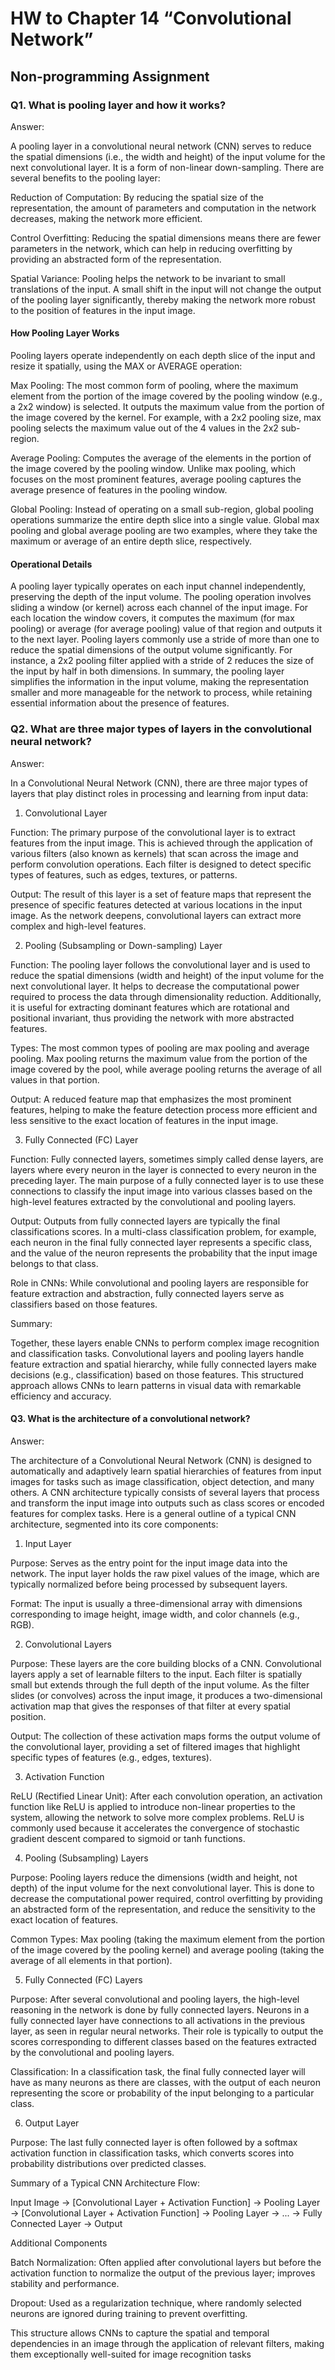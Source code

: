 # HW to Chapter 14 “Convolutional Network”

## Non-programming Assignment

### Q1. What is pooling layer and how it works?

Answer:  

A pooling layer in a convolutional neural network (CNN) serves to reduce the spatial dimensions (i.e., the width and height) of the input volume for the next convolutional layer. It is a form of non-linear down-sampling. There are several benefits to the pooling layer:

Reduction of Computation: By reducing the spatial size of the representation, the amount of parameters and computation in the network decreases, making the network more efficient.  

Control Overfitting: Reducing the spatial dimensions means there are fewer parameters in the network, which can help in reducing overfitting by providing an abstracted form of the representation.  

Spatial Variance: Pooling helps the network to be invariant to small translations of the input. A small shift in the input will not change the output of the pooling layer significantly, thereby making the network more robust to the position of features in the input image.

#### How Pooling Layer Works  

Pooling layers operate independently on each depth slice of the input and resize it spatially, using the MAX or AVERAGE operation:

Max Pooling: The most common form of pooling, where the maximum element from the portion of the image covered by the pooling window (e.g., a 2x2 window) is selected. It outputs the maximum value from the portion of the image covered by the kernel. For example, with a 2x2 pooling size, max pooling selects the maximum value out of the 4 values in the 2x2 sub-region.

Average Pooling: Computes the average of the elements in the portion of the image covered by the pooling window. Unlike max pooling, which focuses on the most prominent features, average pooling captures the average presence of features in the pooling window.

Global Pooling: Instead of operating on a small sub-region, global pooling operations summarize the entire depth slice into a single value. Global max pooling and global average pooling are two examples, where they take the maximum or average of an entire depth slice, respectively.

#### Operational Details  

A pooling layer typically operates on each input channel independently, preserving the depth of the input volume.
The pooling operation involves sliding a window (or kernel) across each channel of the input image. For each location the window covers, it computes the maximum (for max pooling) or average (for average pooling) value of that region and outputs it to the next layer.
Pooling layers commonly use a stride of more than one to reduce the spatial dimensions of the output volume significantly. For instance, a 2x2 pooling filter applied with a stride of 2 reduces the size of the input by half in both dimensions.
In summary, the pooling layer simplifies the information in the input volume, making the representation smaller and more manageable for the network to process, while retaining essential information about the presence of features.

### Q2. What are three major types of layers in the convolutional neural network?

Answer:

In a Convolutional Neural Network (CNN), there are three major types of layers that play distinct roles in processing and learning from input data:

1. Convolutional Layer  

Function: The primary purpose of the convolutional layer is to extract features from the input image. This is achieved through the application of various filters (also known as kernels) that scan across the image and perform convolution operations. Each filter is designed to detect specific types of features, such as edges, textures, or patterns.  

Output: The result of this layer is a set of feature maps that represent the presence of specific features detected at various locations in the input image. As the network deepens, convolutional layers can extract more complex and high-level features.  

2. Pooling (Subsampling or Down-sampling) Layer  

Function: The pooling layer follows the convolutional layer and is used to reduce the spatial dimensions (width and height) of the input volume for the next convolutional layer. It helps to decrease the computational power required to process the data through dimensionality reduction. Additionally, it is useful for extracting dominant features which are rotational and positional invariant, thus providing the network with more abstracted features.  

Types: The most common types of pooling are max pooling and average pooling. Max pooling returns the maximum value from the portion of the image covered by the pool, while average pooling returns the average of all values in that portion.  

Output: A reduced feature map that emphasizes the most prominent features, helping to make the feature detection process more efficient and less sensitive to the exact location of features in the input image.  

3. Fully Connected (FC) Layer  

Function: Fully connected layers, sometimes simply called dense layers, are layers where every neuron in the layer is connected to every neuron in the preceding layer. The main purpose of a fully connected layer is to use these connections to classify the input image into various classes based on the high-level features extracted by the convolutional and pooling layers.  

Output: Outputs from fully connected layers are typically the final classifications scores. In a multi-class classification problem, for example, each neuron in the final fully connected layer represents a specific class, and the value of the neuron represents the probability that the input image belongs to that class.  

Role in CNNs: While convolutional and pooling layers are responsible for feature extraction and abstraction, fully connected layers serve as classifiers based on those features.  

Summary:  

Together, these layers enable CNNs to perform complex image recognition and classification tasks. Convolutional layers and pooling layers handle feature extraction and spatial hierarchy, while fully connected layers make decisions (e.g., classification) based on those features. This structured approach allows CNNs to learn patterns in visual data with remarkable efficiency and accuracy.

#### Q3. What is the architecture of a convolutional network?  

Answer:  

The architecture of a Convolutional Neural Network (CNN) is designed to automatically and adaptively learn spatial hierarchies of features from input images for tasks such as image classification, object detection, and many others. A CNN architecture typically consists of several layers that process and transform the input image into outputs such as class scores or encoded features for complex tasks. Here is a general outline of a typical CNN architecture, segmented into its core components:

1. Input Layer  

Purpose: Serves as the entry point for the input image data into the network. The input layer holds the raw pixel values of the image, which are typically normalized before being processed by subsequent layers.  

Format: The input is usually a three-dimensional array with dimensions corresponding to image height, image width, and color channels (e.g., RGB).  

2. Convolutional Layers  

Purpose: These layers are the core building blocks of a CNN. Convolutional layers apply a set of learnable filters to the input. Each filter is spatially small but extends through the full depth of the input volume. As the filter slides (or convolves) across the input image, it produces a two-dimensional activation map that gives the responses of that filter at every spatial position.  

Output: The collection of these activation maps forms the output volume of the convolutional layer, providing a set of filtered images that highlight specific types of features (e.g., edges, textures).  

3. Activation Function  

ReLU (Rectified Linear Unit): After each convolution operation, an activation function like ReLU is applied to introduce non-linear properties to the system, allowing the network to solve more complex problems. ReLU is commonly used because it accelerates the convergence of stochastic gradient descent compared to sigmoid or tanh functions.  

4. Pooling (Subsampling) Layers  

Purpose: Pooling layers reduce the dimensions (width and height, not depth) of the input volume for the next convolutional layer. This is done to decrease the computational power required, control overfitting by providing an abstracted form of the representation, and reduce the sensitivity to the exact location of features.  

Common Types: Max pooling (taking the maximum element from the portion of the image covered by the pooling kernel) and average pooling (taking the average of all elements in that portion).  

5. Fully Connected (FC) Layers  

Purpose: After several convolutional and pooling layers, the high-level reasoning in the network is done by fully connected layers. Neurons in a fully connected layer have connections to all activations in the previous layer, as seen in regular neural networks. Their role is typically to output the scores corresponding to different classes based on the features extracted by the convolutional and pooling layers.  

Classification: In a classification task, the final fully connected layer will have as many neurons as there are classes, with the output of each neuron representing the score or probability of the input belonging to a particular class.  

6. Output Layer  

Purpose: The last fully connected layer is often followed by a softmax activation function in classification tasks, which converts scores into probability distributions over predicted classes.  

Summary of a Typical CNN Architecture Flow:

Input Image -> [Convolutional Layer + Activation Function] -> Pooling Layer -> [Convolutional Layer + Activation Function] -> Pooling Layer -> ... -> Fully Connected Layer -> Output  

Additional Components  

Batch Normalization: Often applied after convolutional layers but before the activation function to normalize the output of the previous layer; improves stability and performance.  

Dropout: Used as a regularization technique, where randomly selected neurons are ignored during training to prevent overfitting.  

This structure allows CNNs to capture the spatial and temporal dependencies in an image through the application of relevant filters, making them exceptionally well-suited for image recognition tasks
